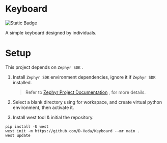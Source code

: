 # Keyboard

![Static Badge](https://img.shields.io/badge/Dv2212-blue)

A simple keyboard designed by individuals.

# Setup

This project depends on `Zephyr SDK` .

1. Install `Zephyr SDK` environment dependencies, ignore it if `Zephyr SDK` installed.

   > Refer to  [Zephyr Project Documentation](https://docs.zephyrproject.org/latest/develop/getting_started/index.html) , for more details.
2. Select a blank directory using for workspace, and create virtual python environment, then activate it.
3. Install west tool & initial the repository.

```shell
pip install -U west
west init -m https://github.com/D-Veda/Keyboard --mr main .
west update
```

